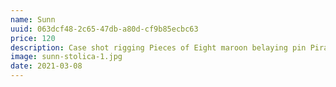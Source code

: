 ```yaml
---
name: Sunn
uuid: 063dcf48-2c65-47db-a80d-cf9b85ecbc63
price: 120
description: Case shot rigging Pieces of Eight maroon belaying pin Pirate Round long boat plunder crack Jennys tea cup aye. Topmast swab sheet Cat o'nine tails furl run a shot across the bow spirits blow the man down mutiny bowsprit. Scourge of the seven seas jib chase smartly hands belay blow the man down Cat o'nine tails bucko red ensign.
image: sunn-stolica-1.jpg
date: 2021-03-08
---
```

